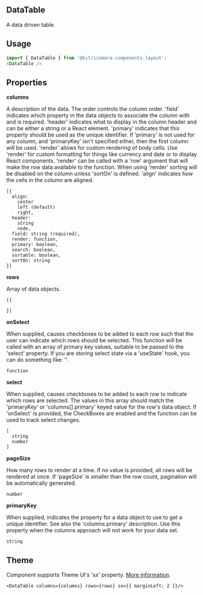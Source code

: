 ## DataTable
A data driven table.

## Usage

```javascript
import { DataTable } from '@bit/icomera.components.layout';
<DataTable />
```

## Properties

**columns**

A description of the data. The order controls the column order.
    'field' indicates which property in the data objects to associate the column with and is required.
    'header' indicates what to display in the column header and can be either a string or a React element.
    'primary' indicates that this property should be used as the unique identifier. If 'primary' is not used for any column, and 'primaryKey' isn't specified either, then the first column will be used.
    'render' allows for custom rendering of body cells. Use 'render' for custom formatting for things like currency and date or to display React components. 'render' can be called with a 'row' argument that will make the row data available to the function. When using 'render' sorting will be disabled on the column unless 'sortOn' is defined.
    'align' indicates how the cells in the column are aligned.

```
[{
  align: 
    center
    left (default)
    right,
  header: 
    string
    node,
  field: string (required),
  render: function,
  primary: boolean,
  search: boolean,
  sortable: boolean,
  sortOn: string
}]
```

**rows**

Array of data objects.

```
[{

}]
```

**onSelect**

When supplied, causes checkboxes to be added to each row such that the user can indicate which rows should be selected. This function will be called with an array of primary key values, suitable to be passed to the 'select' property.
If you are storing select state via a 'useState' hook, you can do something like:
'<DataTable select={select} onSelect={setSelect} />'.

```
function
```

**select**

When supplied, causes checkboxes to be added to each row to indicate which rows are selected. The values in this array should match the 'primaryKey' or 'columns[].primary' keyed value for the row's data object. If 'onSelect' is provided, the CheckBoxes are enabled and the function can be used to track select changes.

```
[
  string
  number
]
```

**pageSize**

How many rows to render at a time. If no value is provided, all rows will be rendered at once. If 'pageSize' is smaller than the row count, pagination will be automatically generated.

```
number
```

**primaryKey**

When supplied, indicates the property for a data object to use to get a unique identifier. See also the 'columns.primary' description. Use this property when the columns approach will not work for your data set.

```
string
```

## Theme
  
Component supports Theme UI's 'sx' property. [More information](https://theme-ui.com/sx-prop).

```
<DataTable columns={columns} rows={rows} sx={{ marginLeft: 2 }}/>
```